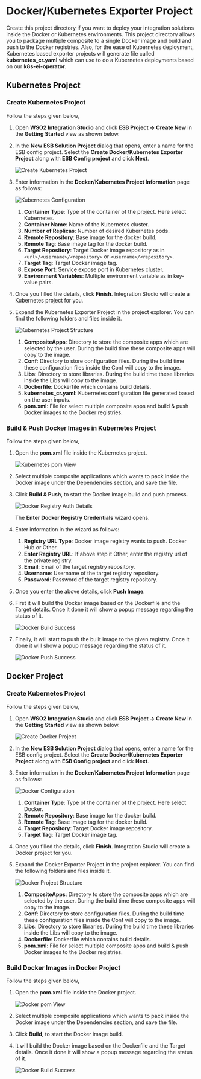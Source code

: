 # Docker/Kubernetes Exporter Project

Create this project directory if you want to deploy your integration solutions inside the Docker or Kubernetes environments.
This project directory allows you to package multiple composite to a single Docker image and build and push to the Docker registries.
Also, for the ease of Kubernetes deployment, Kubernetes based exporter projects will generate file called **kubernetes_cr.yaml** which can use to do a Kubernetes deployments based on our **k8s-ei-operator**.

## Kubernetes Project

### Create Kubernetes Project
Follow the steps given below,

1.  Open **WSO2 Integration Studio** and click **ESB Project → Create New** in the **Getting Started** view as shown below.

2.  In the **New ESB Solution Project** dialog that opens, enter a name for the ESB config project. Select the **Create Docker/Kubernetes Exporter Project** along with **ESB Config project** and click **Next**.

    ![Create Kubernetes Project](../../assets/img/create_project/docker_k8s_project/create-container-project.png)

3.  Enter information in the **Docker/Kubernetes Project Information** page as follows:

    ![Kubernetes Configuration](../../assets/img/create_project/docker_k8s_project/k8s-details.png)

    1.  **Container Type**: Type of the container of the project. Here select Kubernetes.
    2.  **Container Name**: Name of the Kubernetes cluster.
    3.  **Number of Replicas**: Number of desired Kubernetes pods.
    4.  **Remote Repository**:  Base image for the docker build.
    5.  **Remote Tag**: Base image tag for the docker build.
    6.  **Target Repository**:  Target Docker image repository as in `<url>/<username>/<repository>` or `<username>/<repository>`.
    7.  **Target Tag**: Target Docker image tag.
    8.  **Expose Port**:    Service expose port in Kubernetes cluster.
    9.  **Environment Variables**:   Multiple environment variable as in key-value pairs.
    
4.  Once you filled the details, click **Finish**. Integration Studio will create a Kubernetes project for you.

5.  Expand the Kubernetes Exporter Project in the project explorer. You can find the following folders and files inside it.

    ![Kubernetes Project Structure](../../assets/img/create_project/docker_k8s_project/k8s-project.png)
    
    1.  **CompositeApps**:  Directory to store the composite apps which are selected by the user. During the build time these composite apps will copy to the image.
    2.  **Conf**:   Directory to store configuration files. During the build time these configuration files inside the Conf will copy to the image.   
    3.  **Libs**:   Directory to store libraries. During the build time these libraries inside the Libs will copy to the image.
    4.  **Dockerfile**: Dockerfile which contains build details.
    5.  **kubernetes_cr.yaml**: Kubernetes configuration file generated based on the user inputs.
    6.  **pom.xml**:    File for select multiple composite apps and build & push Docker images to the Docker registries.
       
### Build & Push Docker Images in Kubernetes Project

Follow the steps given below,

1.  Open the **pom.xml** file inside the Kubernetes project.

    ![Kubernetes pom View](../../assets/img/create_project/docker_k8s_project/k8s-pom.png)
    
2.  Select multiple composite applications which wants to pack inside the Docker image under the Dependencies section, and save the file.
3.  Click **Build & Push**, to start the Docker image build and push process.

    ![Docker Registry Auth Details](../../assets/img/create_project/docker_k8s_project/k8s-auth.png)

    The **Enter Docker Registry Credentials** wizard opens.
    
4.  Enter information in the wizard as follows:
    
    1.  **Registry URL Type**:  Docker image registry wants to push. Docker Hub or Other.
    2.  **Enter Registry URL**: If above step it Other, enter the registry url of the private registry.
    3.  **Email**:  Email of the target registry repository.
    4.  **Username**:   Username of the target registry repository.
    5.  **Password**:   Password of the target registry repository.
    
5.  Once you enter the above details, click **Push Image**.

6.  First it will build the Docker image based on the Dockerfile and the Target details. Once it done it will show a popup message regarding the status of it.

    ![Docker Build Success](../../assets/img/create_project/docker_k8s_project/build.png)

7.  Finally, it will start to push the built image to the given registry. Once it done it will show a popup message regarding the status of it.

    ![Docker Push Success](../../assets/img/create_project/docker_k8s_project/push.png)

## Docker Project
    
### Create Kubernetes Project
Follow the steps given below,   

1.  Open **WSO2 Integration Studio** and click **ESB Project → Create New** in the **Getting Started** view as shown below.
    
    ![Create Docker Project](../../assets/img/create_project/docker_k8s_project/create-docker.png)
    
2.  In the **New ESB Solution Project** dialog that opens, enter a name for the ESB config project. Select the **Create Docker/Kubernetes Exporter Project** along with **ESB Config project** and click **Next**.

3.  Enter information in the **Docker/Kubernetes Project Information** page as follows:

    ![Docker Configuration](../../assets/img/create_project/docker_k8s_project/docker-details.png)

    1.  **Container Type**: Type of the container of the project. Here select Docker.
    2.  **Remote Repository**:  Base image for the docker build.
    3.  **Remote Tag**: Base image tag for the docker build.
    4.  **Target Repository**:  Target Docker image repository.
    5.  **Target Tag**: Target Docker image tag.
    
4.  Once you filled the details, click **Finish**. Integration Studio will create a Docker project for you.

5.  Expand the Docker Exporter Project in the project explorer. You can find the following folders and files inside it.

    ![Docker Project Structure](../../assets/img/create_project/docker_k8s_project/docker-project.png)
    
    1.  **CompositeApps**:  Directory to store the composite apps which are selected by the user. During the build time these composite apps will copy to the image.
    2.  **Conf**:   Directory to store configuration files. During the build time these configuration files inside the Conf will copy to the image.   
    3.  **Libs**:   Directory to store libraries. During the build time these libraries inside the Libs will copy to the image.
    4.  **Dockerfile**: Dockerfile which contains build details.
    6.  **pom.xml**:    File for select multiple composite apps and build & push Docker images to the Docker registries.   
    
### Build Docker Images in Docker Project

Follow the steps given below,

1.  Open the **pom.xml** file inside the Docker project.

    ![Docker pom View](../../assets/img/create_project/docker_k8s_project/docker-pom.png)
    
2.  Select multiple composite applications which wants to pack inside the Docker image under the Dependencies section, and save the file.
3.  Click **Build**, to start the Docker image build.
4.  It will build the Docker image based on the Dockerfile and the Target details. Once it done it will show a popup message regarding the status of it. 

    ![Docker Build Success](../../assets/img/create_project/docker_k8s_project/build.png)